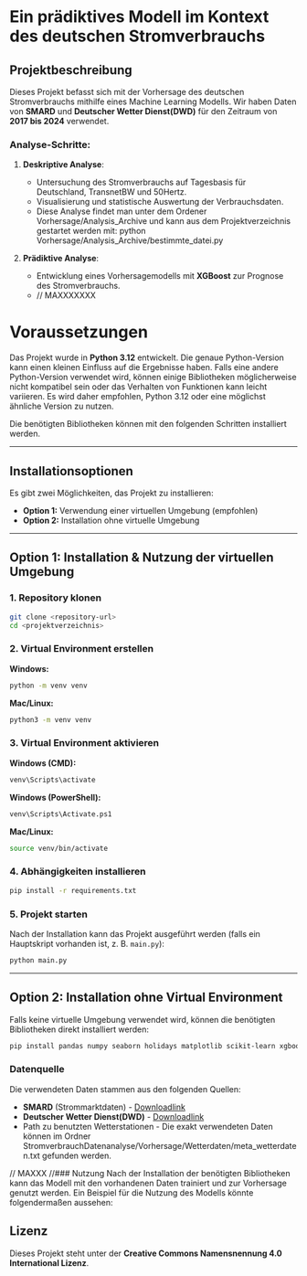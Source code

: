 # Ein prädiktives Modell im Kontext des deutschen Stromverbrauchs

## Projektbeschreibung
Dieses Projekt befasst sich mit der Vorhersage des deutschen Stromverbrauchs mithilfe eines Machine Learning Modells. Wir haben Daten von **SMARD** und **Deutscher Wetter Dienst(DWD)** für den Zeitraum von **2017 bis 2024** verwendet.

### Analyse-Schritte:
1. **Deskriptive Analyse**: 
   - Untersuchung des Stromverbrauchs auf Tagesbasis für Deutschland, TransnetBW und 50Hertz.
   - Visualisierung und statistische Auswertung der Verbrauchsdaten.
   - Diese Analyse findet man unter dem Ordener Vorhersage/Analysis_Archive und kann aus dem Projektverzeichnis gestartet werden mit: python Vorhersage/Analysis_Archive/bestimmte_datei.py

2. **Prädiktive Analyse**:
   - Entwicklung eines Vorhersagemodells mit **XGBoost** zur Prognose des Stromverbrauchs.
   - // MAXXXXXXX

# Voraussetzungen

Das Projekt wurde in **Python 3.12** entwickelt. Die genaue Python-Version kann einen kleinen Einfluss auf die Ergebnisse haben. Falls eine andere Python-Version verwendet wird, können einige Bibliotheken möglicherweise nicht kompatibel sein oder das Verhalten von Funktionen kann leicht variieren. Es wird daher empfohlen, Python 3.12 oder eine möglichst ähnliche Version zu nutzen.

Die benötigten Bibliotheken können mit den folgenden Schritten installiert werden.

---

## Installationsoptionen

Es gibt zwei Möglichkeiten, das Projekt zu installieren:

- **Option 1:** Verwendung einer virtuellen Umgebung (empfohlen)
- **Option 2:** Installation ohne virtuelle Umgebung

---

## Option 1: Installation & Nutzung der virtuellen Umgebung

### 1. Repository klonen

```sh
git clone <repository-url>
cd <projektverzeichnis>
```

### 2. Virtual Environment erstellen

**Windows:**

```sh
python -m venv venv
```

**Mac/Linux:**

```sh
python3 -m venv venv
```

### 3. Virtual Environment aktivieren

**Windows (CMD):**

```sh
venv\Scripts\activate
```

**Windows (PowerShell):**

```sh
venv\Scripts\Activate.ps1
```

**Mac/Linux:**

```sh
source venv/bin/activate
```

### 4. Abhängigkeiten installieren

```sh
pip install -r requirements.txt
```

### 5. Projekt starten

Nach der Installation kann das Projekt ausgeführt werden (falls ein Hauptskript vorhanden ist, z. B. `main.py`):

```sh
python main.py
```

---

## Option 2: Installation ohne Virtual Environment

Falls keine virtuelle Umgebung verwendet wird, können die benötigten Bibliotheken direkt installiert werden:

```sh
pip install pandas numpy seaborn holidays matplotlib scikit-learn xgboost
```

### Datenquelle
Die verwendeten Daten stammen aus den folgenden Quellen:
- **SMARD** (Strommarktdaten) - [Downloadlink](https://www.smard.de/home/downloadcenter/download-marktdaten/)
- **Deutscher Wetter Dienst(DWD)** - [Downloadlink](https://opendata.dwd.de/climate_environment/CDC/observations_germany/climate/daily/kl/historical/)
- Path zu benutzten Wetterstationen - Die exakt verwendeten Daten können im Ordner StromverbrauchDatenanalyse/Vorhersage/Wetterdaten/meta_wetterdaten.txt gefunden werden.

// MAXXX
//### Nutzung
Nach der Installation der benötigten Bibliotheken kann das Modell mit den vorhandenen Daten trainiert und zur Vorhersage genutzt werden. Ein Beispiel für die Nutzung des Modells könnte folgendermaßen aussehen:

## Lizenz
Dieses Projekt steht unter der **Creative Commons Namensnennung 4.0 International Lizenz**.
